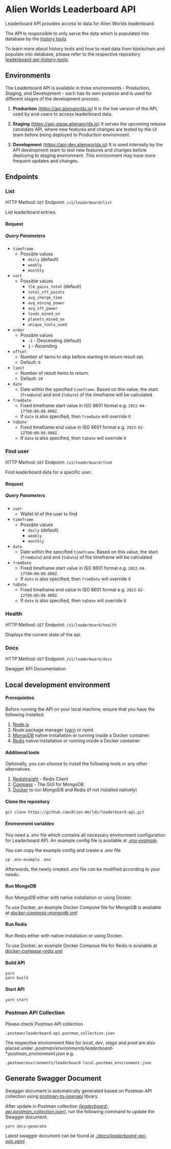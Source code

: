 # Alien Worlds Leaderboard API

Leaderboard API provides access to data for Alien Worlds leaderboard.

The API is responsible to only serve the data which is populated into database by the [history tools](https://github.com/Alien-Worlds/leaderboard-api-history-tools).

To learn more about history tools and how to read data from blockchain and populate into database, please refer to the respective repository [leaderboard-api-history-tools](https://github.com/Alien-Worlds/leaderboard-api-history-tools).

## Environments

The Leaderboard API is available in three environments - Production, Staging, and Development - each has its own purpose and is used for different stages of the development process.

1. **Production** (https://api.alienworlds.io)
It is the live version of the API, used by end-users to access leaderboard data.

2. **Staging** (https://api-stage.alienworlds.io)
It serves the upcoming release candidate API, where new features and changes are tested by the UI team before being deployed to Production environment.

3. **Development** (https://api-dev.alienworlds.io)
It is used internally by the API development team to test new features and changes before deploying to staging environment. This environment may have more frequent updates and changes.

## Endpoints

### List

HTTP Method: `GET`
Endpoint: `/v1/leaderboard/list`

List leaderboard entries.

#### Request

##### Query Parameters

- `timeframe`
  - Possible values 
    - `daily` (default)
    - `weekly`
    - `monthly` 
- `sort`
  - Possible values
    - `tlm_gains_total` (default)
    - `total_nft_points`
    - `avg_charge_time`
    - `avg_mining_power`
    - `avg_nft_power`
    - `lands_mined_on`
    - `planets_mined_on`
    - `unique_tools_used`
- `order`
  - Possible values
    - `-1` - Descending (default)
    - `1` - Ascending
- `offset`
  - Number of items to skip before starting to return result set. 
  - Default: `0`
- `limit`
  - Number of result items to return.
  - Default: `10`
- `date`
  - Date within the specified `timeframe`. Based on this value, the start (`fromDate`) and end (`toDate`) of the timeframe will be calculated
- `fromDate`
  - Fixed timeframe start value in ISO 8601 format e.g. `2022-04-17T00:00:00.000Z`. 
  - If `date` is also specified, then `fromDate` will override it
- `toDate`
  - Fixed timeframe end value in ISO 8601 format e.g. `2023-02-12T00:00:00.000Z`.
  - If `date` is also specified, then `toDate` will override it

### Find user

HTTP Method: `GET`
Endpoint: `/v1/leaderboard/find`

Find leaderboard data for a specific user.

#### Request

##### Query Parameters

- `user`
  - Wallet Id of the user to find
- `timeframe`
  - Possible values 
    - `daily` (default)
    - `weekly`
    - `monthly` 
- `date`
  - Date within the specified `timeframe`. Based on this value, the start (`fromDate`) and end (`toDate`) of the timeframe will be calculated
- `fromDate`
  - Fixed timeframe start value in ISO 8601 format e.g. `2022-04-17T00:00:00.000Z`. 
  - If `date` is also specified, then `fromDate` will override it
- `toDate`
  - Fixed timeframe end value in ISO 8601 format e.g. `2023-02-12T00:00:00.000Z`.
  - If `date` is also specified, then `toDate` will override it

### Health

HTTP Method: `GET`
Endpoint: `/v1/leaderboard/health`

Displays the current state of the api.
### Docs

HTTP Method: `GET`
Endpoint: `/v1/leaderboard/docs`

Swagger API Documentation

## Local development environment

#### Prerequisites

Before running the API on your local machine, ensure that you have the following installed:
1. [Node.js](https://nodejs.org/en) 
2. Node package manager ([yarn](https://classic.yarnpkg.com/lang/en/docs/install/#mac-stable) or npm)
3. [MongoDB](https://www.mongodb.com/docs/manual/installation/) native installation or running inside a Docker container
4. [Redis](https://redis.io/docs/getting-started/installation/) native installation or running inside a Docker container

#### Additional tools

Optionally, you can choose to install the following tools or any other alternatives.

1. [RedisInsight](https://redis.com/redis-enterprise/redis-insight/) - Redis Client
2. [Compass](https://www.mongodb.com/products/compass) - The GUI for MongoDB
3. [Docker](https://www.docker.com/) to run MongoDB and Redis (if not installed natively)

#### Clone the repository  

```
git clone https://github.com/Alien-Worlds/leaderboard-api.git
```

#### Environment variables

You need a *.env* file which contains all necessary environment configuration for Leaderboard API. An example config file is available at *[.env-example](https://github.com/Alien-Worlds/leaderboard-api/blob/main/.env-example)*.

You can copy the example config and create a *.env* file

```
cp .env-example .env
```

Afterwards, the newly created *.env* file can be modified according to your needs.

#### Run MongoDB

Run MongoDB either with native installation or using Docker.

To use Docker, an example Docker Compose file for MongoDB is available at *[docker-compose-mongodb.yml](https://github.com/Alien-Worlds/leaderboard-api/blob/main/docker-compose-mongodb.yml)*

#### Run Redis

Run Redis either with native installation or using Docker.

To use Docker, an example Docker Compose file for Redis is available at *[docker-compose-redis.yml](https://github.com/Alien-Worlds/leaderboard-api/blob/main/docker-compose-redis.yml)*

#### Build API

```
yarn
yarn build
```

#### Start API

```
yarn start
```

### Postman API Collection

Please check Postman API collection
```
.postman/leaderboard-api.postman_collection.json
```

The respective environment files for *local*, *dev*, *stage* and *prod* are also placed under *.postman/environments/leaderboard-\*.postman_environment.json* e.g.
```
.postman/environments/leaderboard-local.postman_environment.json
```
## Generate Swagger Document

Swagger document is automatically generated based on Postman API collection using [postman-to-openapi](https://joolfe.github.io/postman-to-openapi) library.

After update in Postman collection _[(leaderboard-api.postman_collection.json)](https://github.com/Alien-Worlds/leaderboard-api/blob/develop/postman/leaderboard-api.postman_collection.json)_, run the following command to update the Swagger document.

```
yarn docs:generate
```

Latest swagger document can be found at _[./docs/leaderboard-api-oas.yaml](https://github.com/Alien-Worlds/leaderboard-api/blob/develop/docs/leaderboard-api-oas.yaml)_.
